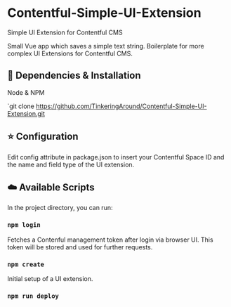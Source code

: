 # Contentful-Simple-UI-Extension
Simple UI Extension for Contentful CMS

Small Vue app which saves a simple text string.
Boilerplate for more complex UI Extensions for Contentful CMS.

## :rocket: Dependencies & Installation
Node & NPM

`git clone https://github.com/TinkeringAround/Contentful-Simple-UI-Extension.git

## :star: Configuration
Edit config attribute in package.json to insert your Contentful Space ID and the name and field type of the UI extension.

## :cloud: Available Scripts
In the project directory, you can run:

### `npm login`
Fetches a Contenful management token after login via browser UI. This token will be stored and used for further requests.

### `npm create`
Initial setup of a UI extension.

### `npm run deploy`
Updating the existing UI extension.
Throws an error if the extension has not been created by `npm create` or via Contentful Web UI.

### `npm run delete`
Deleta a existing UI extension.
Throws an error if the extension has not been created by `npm create` or via Contentful Web UI.
